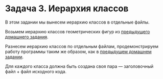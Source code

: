 # Задача 3. Иерархия классов
В этом задании мы вынесем иерархию классов в отдельные файлы.

Возьмем иерархию классов геометрических фигур из 
[предыдущего домашнего задания](https://github.com/VaryamoAratar/homeWorksMain/tree/main/Lesson%205.%20inheritance%20and%20polymorphism/Task2.%20Figure.%20sides%20and%20corners).

Разнесем иерархию классов по отдельным файлам, продемонстрируем
работу программы таким же образом, как в 
[предыдущем домашнем задании](https://github.com/VaryamoAratar/homeWorksMain/tree/main/Lesson%205.%20inheritance%20and%20polymorphism/Task2.%20Figure.%20sides%20and%20corners).

Для каждого класса должна быть создана своя пара — 
заголовочный файл + файл исходного кода.
